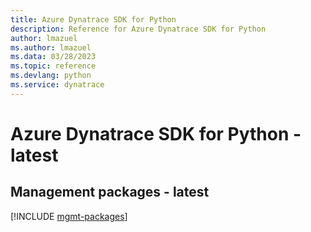 ```yaml
---
title: Azure Dynatrace SDK for Python
description: Reference for Azure Dynatrace SDK for Python
author: lmazuel
ms.author: lmazuel
ms.data: 03/28/2023
ms.topic: reference
ms.devlang: python
ms.service: dynatrace
---
```

# Azure Dynatrace SDK for Python - latest

## Management packages - latest
[!INCLUDE [mgmt-packages](dynatrace-mgmt-index.md)]